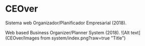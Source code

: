 # CEOver
Sistema web Organizador/Planificador Empresarial (2018).

Web based Business Organizer/Planner System (2018).
![Alt text](CEOver/Images from system/index.png?raw=true "Title")
